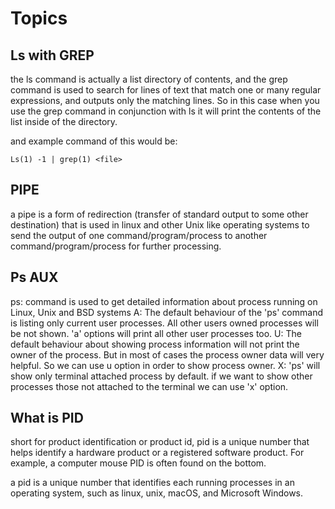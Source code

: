 # Topics

## Ls with GREP
the ls command is actually a list directory of contents, and the grep command is used to search for lines of text that match one or many regular expressions, and outputs only the matching lines. So in this case when you use the grep command in conjunction with ls it will print the contents of the list inside of the directory.

and example command of this would be:
```
Ls(1) -1 | grep(1) <file>
```
## PIPE
a pipe is a form of redirection (transfer of standard output to some other destination) that is used in linux and other Unix like operating systems to send the output of one command/program/process to another command/program/process for further processing.

## Ps AUX
ps: command is used to get detailed information about process running on Linux, Unix and BSD systems
A: The default behaviour of the 'ps' command is listing only current user processes. All other users owned processes will be not shown. 'a' options will print all other user processes too.
U: The default behaviour about showing process information will not print the owner of the process. But in most of cases the process owner data will very helpful. So we can use u option in order to show process owner.
X: 'ps' will show only terminal attached process by default. if we want to show other processes those not attached to the terminal we can use 'x' option.

## What is PID
short for product identification or product id, pid is a unique number that helps identify a hardware product or a registered software product. For example, a computer mouse PID is often found on the bottom.

a pid is a unique number that identifies each running processes in an operating system, such as linux, unix, macOS, and Microsoft Windows.
